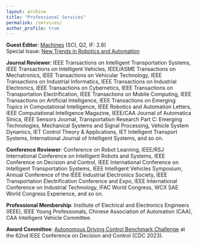 ```yaml
---
layout: archive
title: "Professional Services"
permalink: /services/
author_profile: true
---
```


**Guest Editor**: [Machines](https://www.mdpi.com/journal/machines) (SCI, Q2, IF: 2.6)<br>
Special Issue: [New Trends in Robotics and Automation](https://www.mdpi.com/journal/machines/special_issues/7DR1AL0KQ5)

**Journal Reviewer**: IEEE Transactions on Intelligent Transportation Systems, IEEE Transactions on Intelligent Vehicles, IEEE/ASME Transactions on Mechatronics, IEEE Transactions on Vehicular Technology, IEEE Transactions on Industrial Informatics, IEEE Transactions on Industrial Electronics, IEEE Transactions on Cybernetics, IEEE Transactions on Transportation Electrification, IEEE Transactions on Mobile Computing, IEEE Transactions on Artificial Intelligence, IEEE Transactions on Emerging Topics in Computational Intelligence, IEEE Robotics and Automation Letters, IEEE Computational Intelligence Magazine, IEEE/CAA Journal of Automatica Sinica, IEEE Sensors Journal, Transportation Research Part C: Emerging Technologies, Mechanical Systems and Signal Processing, Vehicle System Dynamics, IET Control Theory & Applications, IET Intelligent Transport Systems, International Journal of Intelligent Systems, and so on.

**Conference Reviewer**:  Conference on Robot Learning, IEEE/RSJ International Conference on Intelligent Robots and Systems, IEEE Conference on Decision and Control, IEEE International Conference on Intelligent Transportation Systems, IEEE Intelligent Vehicles Symposium, Annual Conference of the IEEE Industrial Electronics Society, IEEE Transportation Electrification Conference and Expo, IEEE International Conference on Industrial Technology, IFAC World Congress, WCX SAE World Congress Experience, and so on.

**Professional Membership**: Institute of Electrical and Electronics Engineers (IEEE), IEEE Young Professionals, Chinese Association of Automation (CAA), CAA Intelligent Vehicle Committee.

**Award Committee**: [Autonomous Driving Control Benchmark Challenge](https://cdc2023.ieeecss.org/benchmark-challenge/) at the 62nd IEEE Conference on Decision and Control (CDC 2023).

